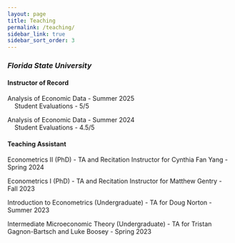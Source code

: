 ```yaml
---
layout: page
title: Teaching
permalink: /teaching/
sidebar_link: true
sidebar_sort_order: 3
---
```


### *Florida State University*

#### Instructor of Record

Analysis of Economic Data - Summer 2025 <br>
<span style="color:gray-6">
&nbsp;&nbsp;&nbsp;&nbsp;Student Evaluations - 5/5
</span>

Analysis of Economic Data - Summer 2024 <br>
<span style="color:gray-6">
&nbsp;&nbsp;&nbsp;&nbsp;Student Evaluations - 4.5/5
</span>

  

#### Teaching Assistant

Econometrics II (PhD) - TA and Recitation Instructor for Cynthia Fan Yang - Spring 2024

Econometrics I (PhD) - TA and Recitation Instructor for Matthew Gentry - Fall 2023

Introduction to Econometrics (Undergraduate) - TA for Doug Norton - Summer 2023

Intermediate Microeconomic Theory (Undergraduate) - TA for Tristan Gagnon-Bartsch and Luke Boosey - Spring 2023
